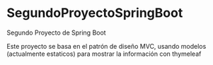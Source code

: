 # SegundoProyectoSpringBoot
Segundo Proyecto de Spring Boot

Este proyecto se basa en el patrón de diseño MVC, usando modelos (actualmente estaticos) para mostrar la información con thymeleaf
